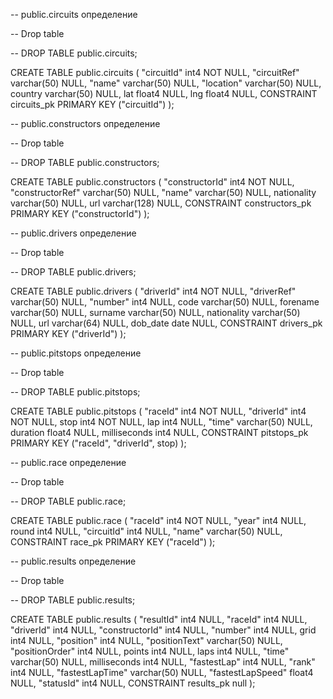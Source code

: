 -- public.circuits определение

-- Drop table

-- DROP TABLE public.circuits;

CREATE TABLE public.circuits (
	"circuitId" int4 NOT NULL,
	"circuitRef" varchar(50) NULL,
	"name" varchar(50) NULL,
	"location" varchar(50) NULL,
	country varchar(50) NULL,
	lat float4 NULL,
	lng float4 NULL,
	CONSTRAINT circuits_pk PRIMARY KEY ("circuitId")
);


-- public.constructors определение

-- Drop table

-- DROP TABLE public.constructors;

CREATE TABLE public.constructors (
	"constructorId" int4 NOT NULL,
	"constructorRef" varchar(50) NULL,
	"name" varchar(50) NULL,
	nationality varchar(50) NULL,
	url varchar(128) NULL,
	CONSTRAINT constructors_pk PRIMARY KEY ("constructorId")
);


-- public.drivers определение

-- Drop table

-- DROP TABLE public.drivers;

CREATE TABLE public.drivers (
	"driverId" int4 NOT NULL,
	"driverRef" varchar(50) NULL,
	"number" int4 NULL,
	code varchar(50) NULL,
	forename varchar(50) NULL,
	surname varchar(50) NULL,
	nationality varchar(50) NULL,
	url varchar(64) NULL,
	dob_date date NULL,
	CONSTRAINT drivers_pk PRIMARY KEY ("driverId")
);


-- public.pitstops определение

-- Drop table

-- DROP TABLE public.pitstops;

CREATE TABLE public.pitstops (
	"raceId" int4 NOT NULL,
	"driverId" int4 NOT NULL,
	stop int4 NOT NULL,
	lap int4 NULL,
	"time" varchar(50) NULL,
	duration float4 NULL,
	milliseconds int4 NULL,
	CONSTRAINT pitstops_pk PRIMARY KEY ("raceId", "driverId", stop)
);


-- public.race определение

-- Drop table

-- DROP TABLE public.race;

CREATE TABLE public.race (
	"raceId" int4 NOT NULL,
	"year" int4 NULL,
	round int4 NULL,
	"circuitId" int4 NULL,
	"name" varchar(50) NULL,
	CONSTRAINT race_pk PRIMARY KEY ("raceId")
);


-- public.results определение

-- Drop table

-- DROP TABLE public.results;

CREATE TABLE public.results (
	"resultId" int4 NULL,
	"raceId" int4 NULL,
	"driverId" int4 NULL,
	"constructorId" int4 NULL,
	"number" int4 NULL,
	grid int4 NULL,
	"position" int4 NULL,
	"positionText" varchar(50) NULL,
	"positionOrder" int4 NULL,
	points int4 NULL,
	laps int4 NULL,
	"time" varchar(50) NULL,
	milliseconds int4 NULL,
	"fastestLap" int4 NULL,
	"rank" int4 NULL,
	"fastestLapTime" varchar(50) NULL,
	"fastestLapSpeed" float4 NULL,
	"statusId" int4 NULL,
	CONSTRAINT results_pk null
);

